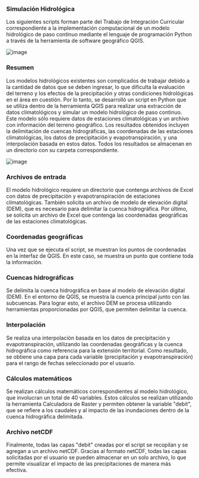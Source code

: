 ### Simulación Hidrológica

Los siguientes scripts forman parte del Trabajo de Integración Curricular correspondiente a la implementación computacional de un modelo hidrológico de paso continuo mediante el lenguaje de programación Python a través de la herramienta de software geográfico QGIS.

![image](https://github.com/gthc-utpl/SimulacionHidrologica/assets/37159/930334e9-429f-4129-9387-c2d88642b9ca)


### Resumen
Los modelos hidrológicos existentes son complicados de trabajar debido a la cantidad de datos que se deben ingresar, lo que dificulta la evaluación del terreno y los efectos de la precipitación y otras condiciones hidrológicas en el área en cuestión. Por lo tanto, se desarrolló un script en Python que se utiliza dentro de la herramienta QGIS para realizar una extracción de datos climatológicos y simular un modelo hidrológico de paso continuo. Este modelo sólo requiere datos de estaciones climatológicas y un archivo con información del terreno geográfico. Los resultados obtenidos incluyen la delimitación de cuencas hidrográficas, las coordenadas de las estaciones climatológicas, los datos de precipitación y evapotranspiración, y una interpolación basada en estos datos. Todos los resultados se almacenan en un directorio con su carpeta correspondiente.

![image](https://github.com/gthc-utpl/SimulacionHidrologica/assets/37159/dd7b7e4d-c8f0-4426-a83c-c52a038dc70e)


### Archivos de entrada
El modelo hidrológico requiere un directorio que contenga archivos de Excel con datos de precipitación y evapotranspiración de estaciones climatológicas. También solicita un archivo de modelo de elevación digital (DEM), que es necesario para delimitar la cuenca hidrográfica. Por último, se solicita un archivo de Excel que contenga las coordenadas geográficas de las estaciones climatológicas.

### Coordenadas geográficas
Una vez que se ejecuta el script, se muestran los puntos de coordenadas en la interfaz de QGIS. En este caso, se muestra un punto que contiene toda la información.

### Cuencas hidrográficas
Se delimita la cuenca hidrográfica en base al modelo de elevación digital (DEM). En el entorno de QGIS, se muestra la cuenca principal junto con las subcuencas. Para lograr esto, el archivo DEM se procesa utilizando herramientas proporcionadas por QGIS, que permiten delimitar la cuenca.

### Interpolación
Se realiza una interpolación basada en los datos de precipitación y evapotranspiración, utilizando las coordenadas geográficas y la cuenca hidrográfica como referencia para la extensión territorial. Como resultado, se obtiene una capa para cada variable (precipitación y evapotranspiración) para el rango de fechas seleccionado por el usuario.

### Cálculos matemáticos
Se realizan cálculos matemáticos correspondientes al modelo hidrológico, que involucran un total de 40 variables. Estos cálculos se realizan utilizando la herramienta Calculadora de Raster y permiten obtener la variable "debit", que se refiere a los caudales y al impacto de las inundaciones dentro de la cuenca hidrográfica delimitada.

### Archivo netCDF
Finalmente, todas las capas "debit" creadas por el script se recopilan y se agregan a un archivo netCDF. Gracias al formato netCDF, todas las capas solicitadas por el usuario se pueden almacenar en un solo archivo, lo que permite visualizar el impacto de las precipitaciones de manera más efectiva. 
